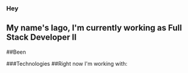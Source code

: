 ### Hey
## My name's Iago, I'm currently working as Full Stack Developer II
##Been

###Technologies
##Right now I'm working with:          
<i class="devicon-php-plain colored"><link rel="stylesheet" href="https://cdn.jsdelivr.net/gh/devicons/devicon@v2.15.1/devicon.min.css"></i>        
<i class="devicon-docker-plain-wordmark colored"><link rel="stylesheet" href="https://cdn.jsdelivr.net/gh/devicons/devicon@v2.15.1/devicon.min.css"></i>
<i class="devicon-javascript-plain colored"><link rel="stylesheet" href="https://cdn.jsdelivr.net/gh/devicons/devicon@v2.15.1/devicon.min.css"></i>
<i class="devicon-github-original-wordmark"><link rel="stylesheet" href="https://cdn.jsdelivr.net/gh/devicons/devicon@v2.15.1/devicon.min.css"></i>
<i class="devicon-html5-plain-wordmark colored"><link rel="stylesheet" href="https://cdn.jsdelivr.net/gh/devicons/devicon@v2.15.1/devicon.min.css"></i>
          
          
          
          
          

          

<!--
**FunctionTestIfImGood/FunctionTestIfImGood** is a ✨ _special_ ✨ repository because its `README.md` (this file) appears on your GitHub profile.

Here are some ideas to get you started:

- 🔭 I’m currently working on ...
- 🌱 I’m currently learning ...
- 👯 I’m looking to collaborate on ...
- 🤔 I’m looking for help with ...
- 💬 Ask me about ...
- 📫 How to reach me: ...
- 😄 Pronouns: ...
- ⚡ Fun fact: ...
-->
